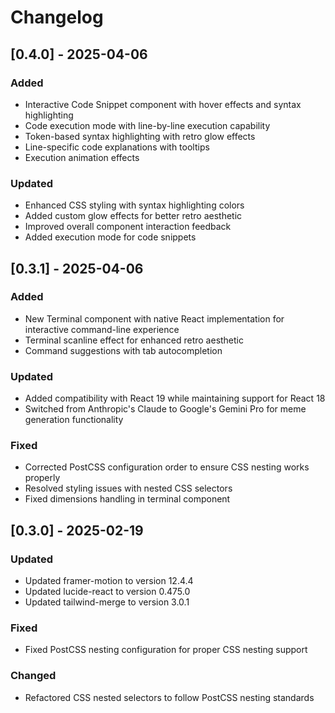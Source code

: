 # Changelog

## [0.4.0] - 2025-04-06

### Added
- Interactive Code Snippet component with hover effects and syntax highlighting
- Code execution mode with line-by-line execution capability
- Token-based syntax highlighting with retro glow effects
- Line-specific code explanations with tooltips
- Execution animation effects

### Updated
- Enhanced CSS styling with syntax highlighting colors
- Added custom glow effects for better retro aesthetic
- Improved overall component interaction feedback
- Added execution mode for code snippets

## [0.3.1] - 2025-04-06

### Added
- New Terminal component with native React implementation for interactive command-line experience
- Terminal scanline effect for enhanced retro aesthetic
- Command suggestions with tab autocompletion

### Updated
- Added compatibility with React 19 while maintaining support for React 18
- Switched from Anthropic's Claude to Google's Gemini Pro for meme generation functionality

### Fixed
- Corrected PostCSS configuration order to ensure CSS nesting works properly
- Resolved styling issues with nested CSS selectors
- Fixed dimensions handling in terminal component

## [0.3.0] - 2025-02-19

### Updated
- Updated framer-motion to version 12.4.4
- Updated lucide-react to version 0.475.0
- Updated tailwind-merge to version 3.0.1

### Fixed
- Fixed PostCSS nesting configuration for proper CSS nesting support

### Changed
- Refactored CSS nested selectors to follow PostCSS nesting standards
